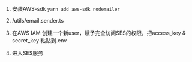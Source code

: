1. 安装AWS-sdk
`yarn add aws-sdk nodemailer`

2. /utils/email.sender.ts

3. 在AWS IAM 创建一个新user，赋予完全访问SES的权限，把access_key & secret_key 粘贴到.env

4. 进入SES服务